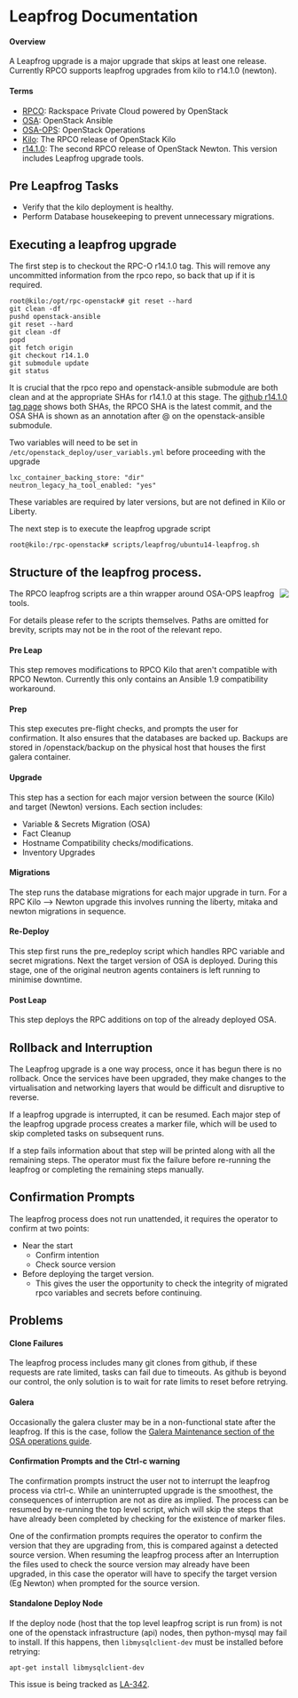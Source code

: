 # Leapfrog Documentation

#### Overview
A Leapfrog upgrade is a major upgrade that skips at least one release. Currently
RPCO supports leapfrog upgrades from kilo to r14.1.0 (newton).

#### Terms
* [RPCO](https://github.com/rcbops/rpc-openstack): Rackspace Private Cloud powered by OpenStack
* [OSA](https://github.com/openstack/openstack-ansible):  OpenStack Ansible
* [OSA-OPS](https://github.com/openstack/openstack-ansible-ops):  OpenStack Operations
* [Kilo](https://github.com/rcbops/rpc-openstack/tree/kilo): The RPCO release of OpenStack Kilo
* [r14.1.0](https://github.com/rcbops/rpc-openstack/tree/r14.1.0): The second RPCO release of OpenStack Newton. This version includes Leapfrog upgrade tools.

## Pre Leapfrog Tasks
* Verify that the kilo deployment is healthy.
* Perform Database housekeeping to prevent unnecessary migrations.

## Executing a leapfrog upgrade

The first step is to checkout the RPC-O r14.1.0 tag. This will remove
any uncommitted information from the rpco repo, so back that up if it is
required.

```
root@kilo:/opt/rpc-openstack# git reset --hard
git clean -df
pushd openstack-ansible
git reset --hard
git clean -df
popd
git fetch origin
git checkout r14.1.0
git submodule update
git status
```

It is crucial that the rpco repo and openstack-ansible submodule are both clean
and at the appropriate SHAs for r14.1.0 at this stage. The [github
r14.1.0 tag
page](https://github.com/rcbops/rpc-openstack/tree/r14.1.0) shows both SHAs,
the RPCO SHA is the latest commit, and the OSA SHA is shown as an annotation
after @ on the openstack-ansible submodule.

Two variables will need to be set in `/etc/openstack_deploy/user_variabls.yml`
before proceeding with the upgrade

```
lxc_container_backing_store: "dir"
neutron_legacy_ha_tool_enabled: "yes"
```

These variables are required by later versions, but are not defined in Kilo or Liberty.


The next step is to execute the leapfrog upgrade script

```
root@kilo:/rpc-openstack# scripts/leapfrog/ubuntu14-leapfrog.sh
```

## Structure of the leapfrog process.
<img align="right" src="docs/images/leapfrog_structure_diagram.png"/>
The RPCO leapfrog scripts are a thin wrapper around OSA-OPS leapfrog tools. 

For details please refer to the scripts themselves. Paths are omitted for
brevity, scripts may not be in the root of the relevant repo.


#### Pre Leap
This step removes modifications to RPCO Kilo that aren't compatible with RPCO
Newton. Currently this only contains an Ansible 1.9 compatibility workaround.

#### Prep
This step executes pre-flight checks, and prompts the user for confirmation. It
also ensures that the databases are backed up. Backups are stored in
/openstack/backup on the physical host that houses the first galera container.

#### Upgrade
This step has a section for each major version between the source (Kilo) and
target (Newton) versions. Each section includes:
* Variable & Secrets Migration (OSA)
* Fact Cleanup
* Hostname Compatibility checks/modifications.
* Inventory Upgrades

#### Migrations
The step runs the database migrations for each major upgrade in turn.
For a RPC Kilo --> Newton upgrade this involves running the liberty,
mitaka and newton migrations in sequence.

#### Re-Deploy
This step first runs the pre_redeploy script which handles RPC variable and
secret migrations. Next the target version of OSA is deployed.
During this stage, one of the original neutron agents containers is left running
to minimise downtime.

#### Post Leap
This step deploys the RPC additions on top of the already deployed OSA.

## Rollback and Interruption
The Leapfrog upgrade is a one way process, once it has begun there is no
rollback. Once the services have been upgraded, they make changes to the
virtualisation and networking layers that would be difficult and disruptive
to reverse.

If a leapfrog upgrade is interrupted, it can be resumed. Each major step of the
leapfrog upgrade process creates a marker file, which will be used to skip
completed tasks on subsequent runs.

If a step fails information about that step will be printed along with all the
remaining steps. The operator must fix the failure before re-running the
leapfrog or completing the remaining steps manually.

## Confirmation Prompts
The leapfrog process does not run unattended, it requires the operator to
confirm at two points:
  * Near the start
    * Confirm intention
    * Check source version
  * Before deploying the target version.
    * This gives the user the opportunity to check the integrity of
      migrated rpco variables and secrets before continuing.

## Problems

#### Clone Failures
The leapfrog process includes many git clones from github, if these requests are
rate limited, tasks can fail due to timeouts. As github is beyond our control,
the only solution is to wait for rate limits to reset before retrying.

#### Galera
Occasionally the galera cluster may be in a non-functional state after the
leapfrog. If this is the case, follow the [Galera Maintenance section of the OSA
operations
guide](https://docs.openstack.org/openstack-ansible/newton/developer-docs/ops-galera-recovery.html).

#### Confirmation Prompts and the Ctrl-c warning
The confirmation prompts instruct the user not to interrupt the leapfrog process
via ctrl-c. While an uninterrupted upgrade is the smoothest, the consequences
of interruption are not as dire as implied. The process can be resumed by
re-running the top level script, which will skip the steps that have already
been completed by checking for the existence of marker files.

One of the confirmation prompts requires the operator to confirm the version that
they are upgrading from, this is compared against a detected source version.
When resuming the leapfrog process after an Interruption the files used to check
the source version may already have been upgraded, in this case the operator
will have to specify the target version (Eg Newton) when prompted for the source
version.

#### Standalone Deploy Node
If the deploy node (host that the top level leapfrog script is run from) is not
one of the openstack infrastructure (api) nodes, then python-mysql may fail to
install. If this happens, then `libmysqlclient-dev` must be installed
before retrying:

```
apt-get install libmysqlclient-dev
```
This issue is being tracked as [LA-342](https://rpc-openstack.atlassian.net/browse/LA-342).
